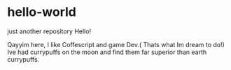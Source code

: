 # hello-world
just another repository
Hello!

Qayyim here, I like Coffescript and game Dev.( Thats what Im dream to do!)
Ive had currypuffs on the moon and find them far superior than earth currypuffs.
